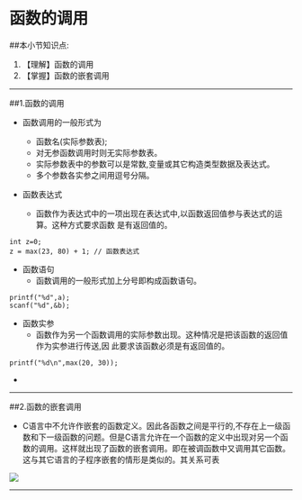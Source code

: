 # 函数的调用
##本小节知识点:
1. 【理解】函数的调用
2. 【掌握】函数的嵌套调用

---


##1.函数的调用
- 函数调用的一般形式为
    + 函数名(实际参数表);
    + 对无参函数调用时则无实际参数表。
    + 实际参数表中的参数可以是常数,变量或其它构造类型数据及表达式。
    + 多个参数各实参之间用逗号分隔。

- 函数表达式
    + 函数作为表达式中的一项出现在表达式中,以函数返回值参与表达式的运算。这种方式要求函数 是有返回值的。

```
int z=0;
z = max(23, 80) + 1; // 函数表达式
```

- 函数语句
    + 函数调用的一般形式加上分号即构成函数语句。

```
printf("%d",a);
scanf("%d",&b);
```

- 函数实参
    + 函数作为另一个函数调用的实际参数出现。这种情况是把该函数的返回值作为实参进行传送,因 此要求该函数必须是有返回值的。

```
printf("%d\n",max(20, 30));
```

-
---


##2.函数的嵌套调用
- C语言中不允许作嵌套的函数定义。因此各函数之间是平行的,不存在上一级函数和下一级函数的问题。但是C语言允许在一个函数的定义中出现对另一个函数的调用。这样就出现了函数的嵌套调用。即在被调函数中又调用其它函数。这与其它语言的子程序嵌套的情形是类似的。其关系可表

![](http://7xj0kx.com1.z0.glb.clouddn.com/hsqt.png)

---
